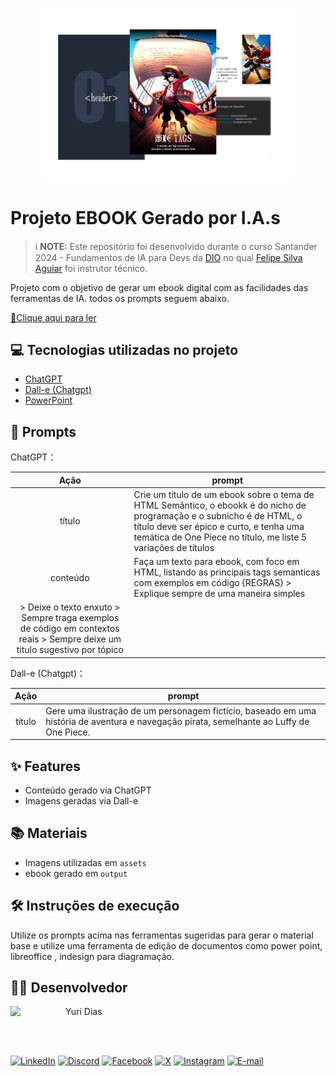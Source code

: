 
<p align="center">
<img 
    src="./assets/cover.png"
    width="400"  
/>
</p>

# Projeto EBOOK Gerado por I.A.s


 > ℹ️ **NOTE:** Este repositório foi desenvolvido durante o curso Santander 2024 - Fundamentos de IA para Devs da [DIO](https://dio.me) no qual [Felipe Silva Aguiar](https://github.com/felipeAguiarCode) foi instrutor técnico.

Projeto com o objetivo de gerar um ebook digital com as facilidades das ferramentas de IA. todos os prompts
seguem abaixo.

<a href="https://github.com/yuridiasp/prompts-recipe-to-create-a-ebook/blob/main/output/ebook%20-%20one%20tags%20-%20output.pdf" title="View PDF now"> 📕Clique aqui para ler</a>

## 💻 Tecnologias utilizadas no projeto

- [ChatGPT](https://chat.openai.com/)
- [Dall-e (Chatgpt)](https://openai.com/index/dall-e-2)
- [PowerPoint](https://www.microsoft.com/en/microsoft-365/powerpoint)

## 🧠 Prompts


ChatGPT：

|   Ação   | prompt                                                                                                                                                                                                                                                                         |
| :------: | ------------------------------------------------------------------------------------------------------------------------------------------------------------------------------------------------------------------------------------------------------------------------------ |
|  título  | Crie um título de um ebook sobre o tema de HTML Semântico, o ebookk é do nicho de programação e o subnicho é de HTML, o título deve ser épico e curto, e tenha uma temática de One Piece no título, me liste 5 variações de títulos                                                        |
| conteúdo | Faça um texto para ebook, com foco em HTML, listando as principais tags semanticas com exemplos em código {REGRAS} > Explique sempre de uma maneira simples
> Deixe o texto enxuto > Sempre traga exemplos de código em contextos reais > Sempre deixe um titulo sugestivo por tópico |


Dall-e (Chatgpt)：

|  Ação  | prompt                                                                                 |
| :----: | -------------------------------------------------------------------------------------- |
| título | Gere uma ilustração de um personagem fictício, baseado em uma história de aventura e navegação pirata, semelhante ao Luffy de One Piece. |

## ✨ Features

- Conteúdo gerado via ChatGPT
- Imagens geradas via Dall-e

## 📚 Materiais

- Imagens utilizadas em `assets`
- ebook gerado em `output`

## 🛠️ Instruções de execução

Utilize os prompts acima nas ferramentas sugeridas para gerar o material base e utilize uma ferramenta de edição de documentos como power point, libreoffice , indesign para diagramação.

## 👨‍💻 Desenvolvedor

<p>
    <a href="https://github.com/yuridiasp">
        <img
          align=left
          margin=10
          width=80
          src="https://avatars.githubusercontent.com/u/81938754?v=4"
        />
    </a>
      <p>
        <p>&nbsp&nbspYuri Dias<br>
        &nbsp&nbsp&nbsp
    </p>
</p>

<br>

[![LinkedIn](https://img.shields.io/badge/LinkedIn-0077B5?style=for-the-badge&logo=linkedin&logoColor=white)](https://www.linkedin.com/in/yuridiasp/) [![Discord](https://img.shields.io/badge/Discord-7289DA?style=for-the-badge&logo=discord&logoColor=white)](https://discord.com/channels/@yuridiasp/) [![Facebook](https://img.shields.io/badge/Facebook-1877F2?style=for-the-badge&logo=facebook&logoColor=white)](https://www.facebook.com/yuri.dias.7739/) [![X](https://img.shields.io/badge/X-000?style=for-the-badge&logo=x)](https://x.com/YuriDias_P) [![Instagram](https://img.shields.io/badge/-Instagram-%23E4405F?style=for-the-badge&logo=instagram&logoColor=white)](https://www.instagram.com/yuridiasp/) [![E-mail](https://img.shields.io/badge/-Email-000?style=for-the-badge&logo=microsoft-outlook&logoColor=007BFF)](mailto:yuristardias@hotmail.com)

